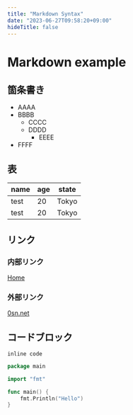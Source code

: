 ```yaml
---
title: "Markdown Syntax"
date: "2023-06-27T09:58:20+09:00"
hideTitle: false
---
```

# Markdown example

## 箇条書き
- AAAA
- BBBB
  - CCCC
  - DDDD
    - EEEE
- FFFF

## 表
|name|age|state|
|-|-|-|
|test|20|Tokyo|
|test|20|Tokyo|

## リンク
### 内部リンク
[Home](/)
### 外部リンク
[0sn.net](https://0sn.net)

## コードブロック
`inline code`

```go
package main

import "fmt"

func main() {
	fmt.Println("Hello")
}
```